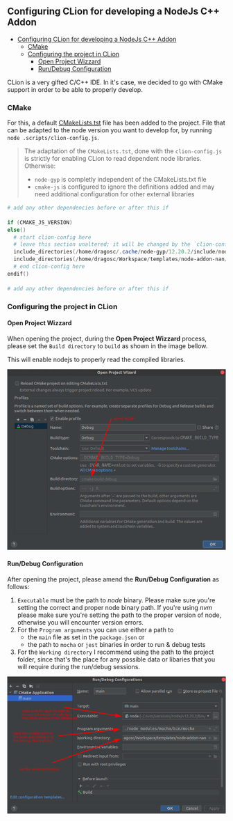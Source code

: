## Configuring CLion for developing a NodeJs C++ Addon 

<!-- TOC -->

- [Configuring CLion for developing a NodeJs C++ Addon](#configuring-clion-for-developing-a-nodejs-c-addon)
  - [CMake](#cmake)
  - [Configuring the project in CLion](#configuring-the-project-in-clion)
    - [Open Project Wizzard](#open-project-wizzard)
    - [Run/Debug Configuration](#rundebug-configuration)

<!-- /TOC -->

CLion is a very gifted C/C++ IDE. In it's case, we decided to go with CMake support in order to be able to properly develop. 


### CMake

For this, a default [CMakeLists.tst](../CMakeLists.tst) file has been added to the project. File that can be adapted to the node version you want to develop for, by running `node .scripts/clion-config.js`.

> The adaptation of the `CMakeLists.tst`, done with the `clion-config.js` is strictly for enabling CLion to read dependent node libraries.
> Otherwise:
> * `node-gyp` is completly independent of the CMakeLists.txt file
> * `cmake-js` is configured to ignore the definitions added and may need additional configuration for other external libraries


```powershell
# add any other dependencies before or after this if

if (CMAKE_JS_VERSION)
else()
  # start clion-config here
  # leave this section unaltered; it will be changed by the `clion-config.js` script
  include_directories(/home/dragosc/.cache/node-gyp/12.20.2/include/node)
  include_directories(/home/dragosc/Workspace/templates/node-addon-nan/node_modules/nan)
  # end clion-config here
endif()

# add any other dependencies before or after this if
```


### Configuring the project in CLion

#### Open Project Wizzard

When opening the project, during the **Open Project Wizzard** process, please set the `Build directory` to `build` as shown in the image bellow.

This will enable nodejs to properly read the compiled libraries.

<img src="manual/../open_project_wizard.png">

#### Run/Debug Configuration

After opening the project, please amend the **Run/Debug Configuration** as follows:

1. `Executable` must be the path to *node* binary. Please make sure you're setting the correct and proper node binary path. If you're using *nvm* please make sure you're setting the path to the proper version of node, otherwise you will encounter version errors.
2. For the `Program arguments` you can use either a path to 
   * the `main` file as set in the `package.json` or 
   * the path to `mocha` or `jest` binaries in order to run & debug tests
3. For the `Working directory` I recommend using the path to the project folder, since that's the place for any possible data or libaries that you will require during the run/debug sessions.

<img src="manual/../run_debug_configuration.png">
